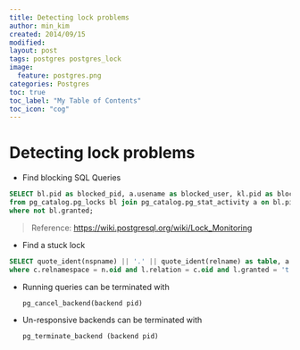 ```yaml
---
title: Detecting lock problems
author: min_kim
created: 2014/09/15
modified:
layout: post
tags: postgres postgres_lock
image:
  feature: postgres.png
categories: Postgres
toc: true
toc_label: "My Table of Contents"
toc_icon: "cog"
---
```



# Detecting lock problems

* Find blocking SQL Queries

```sql
SELECT bl.pid as blocked_pid, a.usename as blocked_user, kl.pid as blocking_pid, ka.usename as blocking_user, a.query as blocked_statement
from pg_catalog.pg_locks bl join pg_catalog.pg_stat_activity a on bl.pid = a.pid join pg_catalog.pg_locks kl join pg_catalog.pg_stat_activity ka on kl.pid = ka.pid on bl.transactionid = kl.transactionid and bl.pid != kl.pid
where not bl.granted;  
```


> Reference: <https://wiki.postgresql.org/wiki/Lock_Monitoring>



  * Find a stuck lock

```sql
SELECT quote_ident(nspname) || '.' || quote_ident(relname) as table, a.query from pg_class c, pg_namespace n, pg_locks l, pg_stat_activity a  
where c.relnamespace = n.oid and l.relation = c.oid and l.granted = 't' and l.pid = a.pid and relation in (SELECT relation from pg_locks where granted = 'f');  
```

  * Running queries can be terminated with

    ```pg_cancel_backend(backend pid)```  





  * Un-responsive backends can be terminated with

    ```pg_terminate_backend (backend pid)```
